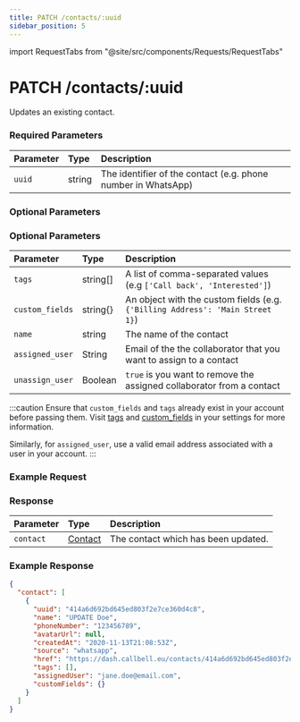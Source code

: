 ```yaml
---
title: PATCH /contacts/:uuid
sidebar_position: 5
---
```


import RequestTabs from "@site/src/components/Requests/RequestTabs"

# PATCH /contacts/:uuid

Updates an existing contact.

### Required Parameters

| Parameter | Type   | Description                                                   |
| :-------- | :----- | :------------------------------------------------------------ |
| `uuid`    | string | The identifier of the contact (e.g. phone number in WhatsApp) |

### Optional Parameters

### Optional Parameters

| Parameter       | Type     | Description                                                                   |
| :-------------- | :------- | :---------------------------------------------------------------------------- |
| `tags`          | string[] | A list of comma-separated values (e.g `['Call back', 'Interested']`)          |
| `custom_fields` | string{} | An object with the custom fields (e.g. `{'Billing Address': 'Main Street 1}`) |
| `name`          | string   | The name of the contact                                                       |
| `assigned_user` | String   | Email of the the collaborator that you want to assign to a contact            |
| `unassign_user` | Boolean  | `true` is you want to remove the assigned collaborator from a contact         |

:::caution
Ensure that `custom_fields` and `tags` already exist in your account before passing them. Visit [tags](https://dash.callbell.eu/settings/tags) and [custom_fields](https://dash.callbell.eu/settings/custom_fields) in your settings for more information.

Similarly, for `assigned_user`, use a valid email address associated with a user in your account.
:::

### Example Request

<RequestTabs endpoint='contacts_api' request="patch_contacts"/>

### Response

| Parameter | Type                                           | Description                         |
| :-------- | :--------------------------------------------- | :---------------------------------- |
| `contact` | [Contact](/api_reference/object_types/contact) | The contact which has been updated. |

### Example Response

```json title=response.json
{
  "contact": [
    {
      "uuid": "414a6d692bd645ed803f2e7ce360d4c8",
      "name": "UPDATE Doe",
      "phoneNumber": "123456789",
      "avatarUrl": null,
      "createdAt": "2020-11-13T21:08:53Z",
      "source": "whatsapp",
      "href": "https://dash.callbell.eu/contacts/414a6d692bd645ed803f2e7ce360d4c8",
      "tags": [],
      "assignedUser": "jane.doe@email.com",
      "customFields": {}
    }
  ]
}
```

